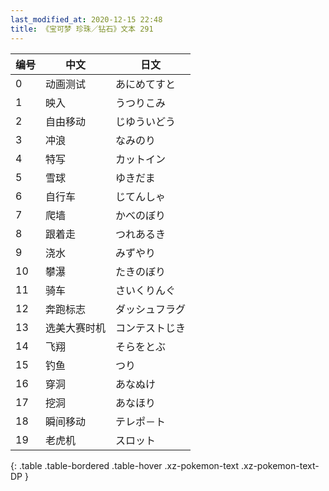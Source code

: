 ```yaml
---
last_modified_at: 2020-12-15 22:48
title: 《宝可梦 珍珠／钻石》文本 291
---
```

| 编号 | 中文 | 日文 |
| ---- | ---- | ---- |
| 0 | 动画测试 | あにめてすと |
| 1 | 映入 | うつりこみ |
| 2 | 自由移动 | じゆういどう |
| 3 | 冲浪 | なみのり |
| 4 | 特写 | カットイン |
| 5 | 雪球 | ゆきだま |
| 6 | 自行车 | じてんしゃ |
| 7 | 爬墙 | かべのぼり |
| 8 | 跟着走 | つれあるき |
| 9 | 浇水 | みずやり |
| 10 | 攀瀑 | たきのぼり |
| 11 | 骑车 | さいくりんぐ |
| 12 | 奔跑标志 | ダッシュフラグ |
| 13 | 选美大赛时机 | コンテストじき |
| 14 | 飞翔 | そらをとぶ |
| 15 | 钓鱼 | つり |
| 16 | 穿洞 | あなぬけ |
| 17 | 挖洞 | あなほり |
| 18 | 瞬间移动 | テレポ－ト |
| 19 | 老虎机 | スロット |
{: .table .table-bordered .table-hover .xz-pokemon-text .xz-pokemon-text-DP }